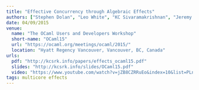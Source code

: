 ```yaml
---
title: "Effective Concurrency through Algebraic Effects"
authors: ["Stephen Dolan", "Leo White", "KC Sivaramakrishnan", "Jeremy Yallop", "Anil Madhavapeddy"]
date: 04/09/2015
venue:
  name: "The OCaml Users and Developers Workshop"
  short-name: "OCaml15"
  url: "https://ocaml.org/meetings/ocaml/2015/"
  location: "Hyatt Regency Vancouver, Vancouver, BC, Canada"
urls:
  pdf: "http://kcsrk.info/papers/effects_ocaml15.pdf"
  slides: "http://kcsrk.info/slides/OCaml15.pdf"
  video: "https://www.youtube.com/watch?v=jZB8CZRRuEo&index=10&list=PLnqUlCo055hU46uoONmhYGUbYAK27Y6rS"
tags: multicore effects
---
```

